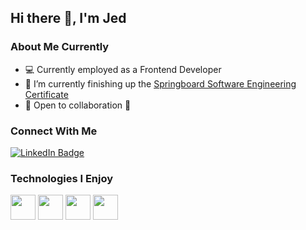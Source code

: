 ## Hi there 👋, I'm Jed

### About Me Currently
- 💻 Currently employed as a Frontend Developer 
- 🔭 I’m currently finishing up the [Springboard Software Engineering Certificate](https://www.springboard.com/courses/software-engineering-career-track/)
- 👯 Open to collaboration 💪

### Connect With Me

<p align="left">
  <a href="https://www.linkedin.com/in/jedediah-arnold"><img src="https://img.shields.io/badge/LinkedIn--_.svg?style=social&logo=linkedin" alt="LinkedIn Badge"></a>
</p>

### Technologies I Enjoy
<p align="left">
  <img src="https://cdn.jsdelivr.net/npm/programming-languages-logos/src/javascript/javascript.png" height="40">
  <img src="https://cdn.jsdelivr.net/npm/programming-languages-logos@0.0.3/src/python/python.png" height="40">
  <img src="https://cdn.jsdelivr.net/npm/programming-languages-logos@0.0.3/src/html/html.png" height="40">
  <img src="https://cdn.jsdelivr.net/npm/programming-languages-logos@0.0.3/src/css/css.png" height="40">
</p>

